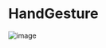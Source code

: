 # HandGesture

![image](https://github.com/user-attachments/assets/963c980a-5ec1-4f7d-9340-003a96e3a059)
